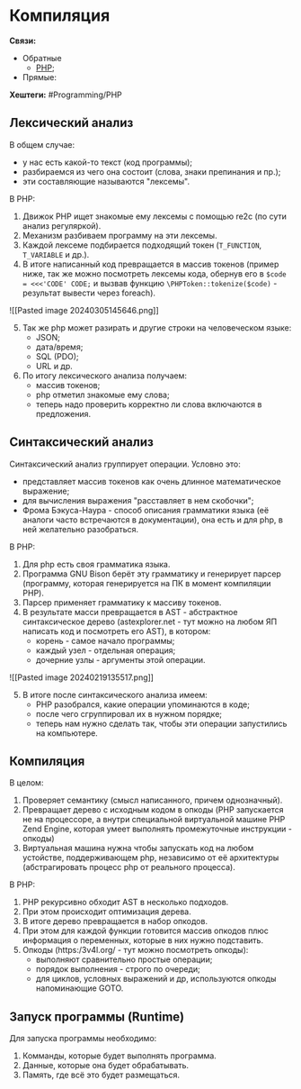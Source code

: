 # Компиляция

**Связи:**
- Обратные
	- [PHP](PHP);
- Прямые:

**Хештеги:** #Programming/PHP

## Лексический анализ

В общем случае:
- у нас есть какой-то текст (код программы);
- разбираемся из чего она состоит (слова, знаки препинания и пр.);
- эти составляющие называются "лексемы".

В PHP:
1) Движок PHP ищет знакомые ему лексемы с помощью re2c (по сути анализ регуляркой).
2) Механизм разбиваем программу на эти лексемы.
3) Каждой лексеме подбирается подходящий токен (`T_FUNCTION`, `T_VARIABLE` и др.).
4) В итоге написанный код превращается в массив токенов (пример ниже, так же можно посмотреть лексемы кода, обернув его в `$code = <<<'CODE' CODE;` и вызвав функцию `\PHPToken::tokenize($code)` - результат вывести через foreach).

![[Pasted image 20240305145646.png]]

5) Так же php может разирать и другие строки на человеческом языке:
	- JSON;
	- дата/время;
	- SQL (PDO);
	- URL и др.
6) По итогу лексического анализа получаем:
	-  массив токенов;
	- php отметил знакомые ему слова;
	- теперь надо проверить корректно ли слова включаются в предложения.


## Синтаксический анализ

Синтаксический анализ группирует операции. Условно это:
- представляет массив токенов как очень длинное математическое выражение;
- для вычисления выражения "расставляет в нем скобочки";
- Фрома Бэкуса-Наура - способ описания грамматики языка (её аналоги часто встречаются в документации), она есть и для php, в ней желательно разобраться.

 В PHP:
1)  Для php есть своя грамматика языка.
2) Программа GNU Bison берёт эту грамматику и генерирует парсер (программу, которая генерируется на ПК в момент компиляции PHP).
3) Парсер применяет грамматику к массиву токенов.
4) В результате масси превращается в AST - абстрактное синтаксическое дерево (astexplorer.net - тут можно на любом ЯП написать код и посмотреть его AST), в котором:
	- корень - самое начало программы;
	- каждый узел - отдельная операция;
	- дочерние узлы - аргументы этой операции.

![[Pasted image 20240219135517.png]]

5) В итоге после синтаксического анализа имеем:
	- PHP разобрался, какие операции упоминаются в коде;
	- после чего сгруппировал их в нужном порядке;
	- теперь нам нужно сделать так, чтобы эти операции запустились на компьютере.

## Компиляция

В целом:
1) Проверяет семантику (смысл написанного, причем однозначный).
2) Превращает дерево с исходным кодом в опкоды (PHP запускается не на процессоре, а внутри специальной виртуальной машине PHP Zend Engine, которая умеет выполнять промежуточные инструкции - опкоды)
3) Виртуальная машина нужна чтобы запускать код на любом устойстве, поддерживающем php, независимо от её архитектуры (абстрагировать процесс php от реального процесса).

В PHP:
1) PHP рекурсивно обходит AST в несколько подходов.
2) При этом происходит оптимизация дерева.
3) В итоге дерево превращается в набор опкодов.
4) При этом для каждой функции готовится массив опкодов плюс информация о переменных, которые в них нужно подставить.
5) Опкоды (https:/3v4l.org/ - тут можно посмотреть опкоды):
	- выполняют сравнительно простые операции;
	- порядок выполнения - строго по очереди;
	- для циклов, условных выражений и др, используются опкоды напоминающие GOTO.

## Запуск программы (Runtime)

Для запуска программы необходимо:
1) Комманды, которые будет выполнять программа.
2) Данные, которые она будет обрабатывать.
3) Память, где всё это будет размещаться.
